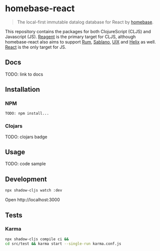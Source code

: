 # homebase-react

> The local-first immutable datalog database for React by [homebase](https://homebase.dev).

This repository contains the packages for both ClojureScript (CLJS) and Javascript (JS). [Reagent](https://github.com/reagent-project/reagent) is the primary target for CLJS, although homebase-react also aims to support [Rum](https://github.com/tonsky/rum), [Sablano](https://github.com/r0man/sablono), [UIX](https://github.com/roman01la/uix) and [Helix](https://github.com/lilactown/helix) as well. [React](https://github.com/facebook/react) is the only target for JS.


## Docs
TODO: link to docs

## Installation

### NPM

```bash
TODO: npm install...
```

### Clojars
TODO: clojars badge

## Usage
TODO: code sample

## Development

```bash
npx shadow-cljs watch :dev
```

Open http://localhost:3000

## Tests

### Karma
```bash
npx shadow-cljs compile ci &&
cd src/test && karma start --single-run karma.conf.js
```
